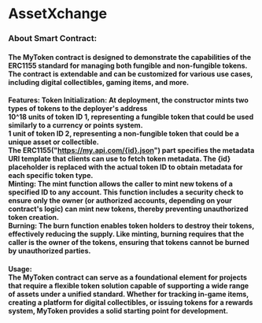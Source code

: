 # AssetXchange
### About Smart Contract:
#### The MyToken contract is designed to demonstrate the capabilities of the ERC1155 standard for managing both fungible and non-fungible tokens. The contract is extendable and can be customized for various use cases, including digital collectibles, gaming items, and more.
#### Features: **Token Initialization:** At deployment, the constructor mints two types of tokens to the deployer's address <br/> 10^18 units of token ID 1, representing a fungible token that could be used similarly to a currency or points system. <br/> 1 unit of token ID 2, representing a non-fungible token that could be a unique asset or collectible. <br/> The ERC1155("https://my.api.com/{id}.json") part specifies the metadata URI template that clients can use to fetch token metadata. The {id} placeholder is replaced with the actual token ID to obtain metadata for each specific token type. <br/> **Minting:** The mint function allows the caller to mint new tokens of a specified ID to any account. This function includes a security check to ensure only the owner (or authorized accounts, depending on your contract's logic) can mint new tokens, thereby preventing unauthorized token creation.<br/>**Burning:** The burn function enables token holders to destroy their tokens, effectively reducing the supply. Like minting, burning requires that the caller is the owner of the tokens, ensuring that tokens cannot be burned by unauthorized parties.
#### Usage: <br/>The MyToken contract can serve as a foundational element for projects that require a flexible token solution capable of supporting a wide range of assets under a unified standard. Whether for tracking in-game items, creating a platform for digital collectibles, or issuing tokens for a rewards system, MyToken provides a solid starting point for development.



